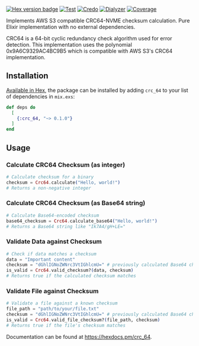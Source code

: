 [![Hex version badge](https://img.shields.io/hexpm/v/crc_64.svg)](https://hex.pm/packages/crc_64)
[![Test](https://github.com/MikaAK/crc_64/actions/workflows/test.yml/badge.svg)](https://github.com/MikaAK/crc_64/actions/workflows/test.yml)
[![Credo](https://github.com/MikaAK/crc_64/actions/workflows/credo.yml/badge.svg)](https://github.com/MikaAK/crc_64/actions/workflows/credo.yml)
[![Dialyzer](https://github.com/MikaAK/crc_64/actions/workflows/dialyzer.yml/badge.svg)](https://github.com/MikaAK/crc_64/actions/workflows/dialyzer.yml)
[![Coverage](https://github.com/MikaAK/crc_64/actions/workflows/coverage.yml/badge.svg)](https://github.com/MikaAK/crc_64/actions/workflows/coverage.yml)


Implements AWS S3 compatible CRC64-NVME checksum calculation.
Pure Elixir implementation with no external dependencies.

CRC64 is a 64-bit cyclic redundancy check algorithm used for error detection.
This implementation uses the polynomial 0x9A6C9329AC4BC9B5 which is compatible
with AWS S3's CRC64 implementation.

## Installation

[Available in Hex](https://hex.pm/packages/crc_64), the package can be installed
by adding `crc_64` to your list of dependencies in `mix.exs`:

```elixir
def deps do
  [
    {:crc_64, "~> 0.1.0"}
  ]
end
```

## Usage

### Calculate CRC64 Checksum (as integer)

```elixir
# Calculate checksum for a binary
checksum = Crc64.calculate("Hello, world!")
# Returns a non-negative integer
```

### Calculate CRC64 Checksum (as Base64 string)

```elixir
# Calculate Base64-encoded checksum
base64_checksum = Crc64.calculate_base64("Hello, world!")
# Returns a Base64 string like "Ik7A4/gH+LE="
```

### Validate Data against Checksum

```elixir
# Check if data matches a checksum
data = "Important content"
checksum = "dGhlIGNoZWNrc3VtIGhlcmU=" # previously calculated Base64 checksum
is_valid = Crc64.valid_checksum?(data, checksum)
# Returns true if the calculated checksum matches
```

### Validate File against Checksum

```elixir
# Validate a file against a known checksum
file_path = "path/to/your/file.txt"
checksum = "dGhlIGNoZWNrc3VtIGhlcmU=" # previously calculated Base64 checksum
is_valid = Crc64.valid_file_checksum?(file_path, checksum)
# Returns true if the file's checksum matches
```

Documentation can be found at <https://hexdocs.pm/crc_64>.

